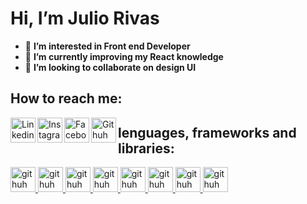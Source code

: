 # Hi, I’m Julio Rivas
- 👀 **I’m interested in Front end Developer**
- 🌱 **I’m currently improving my React knowledge**
- 💞️ **I’m looking to collaborate on design UI**


## How to reach me:
<a href="https://www.linkedin.com/in/julio-rivas-frontend" target="_blank">
  <img align="left" width="40" height="40" title="Linkedin" src="https://raw.githubusercontent.com/rahuldkjain/github-profile-readme-generator/master/src/images/icons/Social/linked-in-alt.svg"/>
</a>
<a href="https://github.com/Juliorivasz](https://www.instagram.com/julio_rivas17" target="_blank">
  <img align="left" width="40" heigth="40" title="Instagram" src="https://eltallerdehector.com/wp-content/uploads/2022/06/cd939-logo-instagram-png.png"/>
</a>
<a href="https://github.com/Juliorivasz](https://www.facebook.com/juliorivasz" target="_blank">
  <img align="left" width="40" heigth="40" title="Facebook" src="https://upload.wikimedia.org/wikipedia/commons/thumb/0/05/Facebook_Logo_%282019%29.png/768px-Facebook_Logo_%282019%29.png"/>
</a>
<a href="https://github.com/Juliorivasz" target="_blank">
  <img align="left" width="40" heigth="40" title="Githuh" src="https://assets.ifttt.com/images/channels/2107379463/icons/monochrome_large.png"/>
</a>


## lenguages, frameworks and libraries: 
<a href="https://github.com/Juliorivasz" target="_blank">
  <img width="40" heigth="40" title="githuh" src="https://assets.ifttt.com/images/channels/2107379463/icons/monochrome_large.png"/>
</a>
<a href="https://github.com/Juliorivasz" target="_blank">
  <img width="40" heigth="40" title="githuh" src="https://assets.ifttt.com/images/channels/2107379463/icons/monochrome_large.png"/>
</a>
<a href="https://github.com/Juliorivasz" target="_blank">
  <img width="40" heigth="40" title="githuh" src="https://assets.ifttt.com/images/channels/2107379463/icons/monochrome_large.png"/>
</a>
<a href="https://github.com/Juliorivasz" target="_blank">
  <img width="40" heigth="40" title="githuh" src="https://assets.ifttt.com/images/channels/2107379463/icons/monochrome_large.png"/>
</a>
<a href="https://github.com/Juliorivasz" target="_blank">
  <img width="40" heigth="40" title="githuh" src="https://assets.ifttt.com/images/channels/2107379463/icons/monochrome_large.png"/>
</a>
<a href="https://github.com/Juliorivasz" target="_blank">
  <img width="40" heigth="40" title="githuh" src="https://assets.ifttt.com/images/channels/2107379463/icons/monochrome_large.png"/>
</a>
<a href="https://github.com/Juliorivasz" target="_blank">
  <img width="40" heigth="40" title="githuh" src="https://assets.ifttt.com/images/channels/2107379463/icons/monochrome_large.png"/>
</a>
<a href="https://github.com/Juliorivasz" target="_blank">
  <img width="40" heigth="40" title="githuh" src="https://assets.ifttt.com/images/channels/2107379463/icons/monochrome_large.png"/>
</a>



<!---
Juliorivasz/Juliorivasz is a ✨ special ✨ repository because its `README.md` (this file) appears on your GitHub profile.
You can click the Preview link to take a look at your changes.
--->
